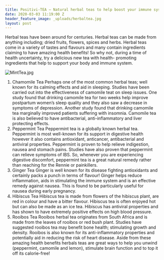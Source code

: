 ```yaml
---
title: Positivi-TEA – Natural herbal teas to help boost your immune system
date: 2020-03-03 11:19:00 Z
header_feature_image: _uploads/herbaltea.jpg
layout: post
---
```


Herbal teas have been around for centuries. Herbal teas can be made from anything including; dried fruits, flowers, spices and herbs. Herbal teas come in a variety of tastes and flavours and many contain ingredients claiming to have amazing health benefits! So why not, during a time of health uncertainty, try a delicious new tea with health- promoting ingredients that help to support your body and immune system.

![MintTea.jpg](/uploads/MintTea.jpg)

1.	Chamomile Tea
Perhaps one of the most common herbal teas; well known for its calming effects and aid in sleeping. Studies have been carried out into the effectiveness of camomile teat on sleep issues. One study found that drinking camomile tea for two weeks help improve postpartum women’s sleep quality and they also saw a decrease in symptoms of depression. Another study found that drinking camomile tea marginally improved patients suffering with insomnia. Camomile tea is also believed to have antibacterial, anti-inflammatory and liver protecting effects.
2.	Peppermint Tea
Peppermint tea is a globally known herbal tea. Peppermint is most well-known for its support in digestive health however it also contains antioxidant, anticancer, antibacterial and antiviral properties. Peppermint is proven to help relieve indigestion, nausea and stomach pains. Studies have also proven that peppermint can relieve symptoms of IBS. So, whenever you are experiencing digestive discomfort, peppermint tea is a great natural remedy rather than reaching for the Rennie or painkillers.
3.	Ginger Tea
Ginger is well known for its disease fighting antioxidants and certainly packs a punch in terms of flavour! Ginger helps reduce inflammation, aids in stimulating the immune system and is an effective remedy against nausea. This is found to be particularly useful for nausea during early pregnancy.
4.	Hibiscus Tea
Hibiscus tea is made from flowers of the hibiscus plant, are red in colour and have a bitter flavour. Hibiscus tea is often enjoyed hot but can also be made as an ice tea. Hibiscus has antiviral properties and has shown to have extremely positive effects on high blood pressure.
5.	Rooibos Tea
Rooibos herbal tea originates from South Africa and is made from the leaves of rooibos or red bush plant. Studies have suggested rooibos tea may benefit bone health; stimulating growth and density. Rooibos is also known for its anti-inflammatory properties and potentially aid in reducing the risk of heart disease.
Aside from these amazing health benefits herbals teas are great ways to help you unwind (peppermint, camomile and lemon), stimulate brain function and to top it off its calorie-free!

